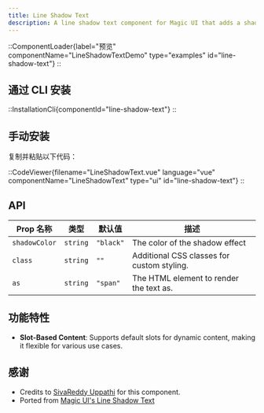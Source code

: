 ```yaml
---
title: Line Shadow Text
description: A line shadow text component for Magic UI that adds a shadow effect to the text, making it visually appealing and engaging.
---
```


::ComponentLoader{label="预览" componentName="LineShadowTextDemo" type="examples" id="line-shadow-text"}
::

## 通过 CLI 安装

::InstallationCli{componentId="line-shadow-text"}
::

## 手动安装

复制并粘贴以下代码：

::CodeViewer{filename="LineShadowText.vue" language="vue" componentName="LineShadowText" type="ui" id="line-shadow-text"}
::

## API

| Prop 名称     | 类型     | 默认值    | 描述                                       |
| ------------- | -------- | --------- | ------------------------------------------ |
| `shadowColor` | `string` | `"black"` | The color of the shadow effect             |
| `class`       | `string` | `""`      | Additional CSS classes for custom styling. |
| `as`          | `string` | `"span"`  | The HTML element to render the text as.    |

## 功能特性

- **Slot-Based Content**: Supports default slots for dynamic content, making it flexible for various use cases.

## 感谢

- Credits to [SivaReddy Uppathi](https://github.com/sivareddyuppathi) for this component.
- Ported from [Magic UI's Line Shadow Text](https://magicui.design/docs/components/line-shadow-text)
